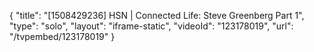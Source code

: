 {
    "title": "[1508429236] HSN | Connected Life: Steve Greenberg Part 1",
    "type": "solo",
    "layout": "iframe-static",
    "videoId": "123178019",
    "url": "\/tvpembed\/123178019"
}